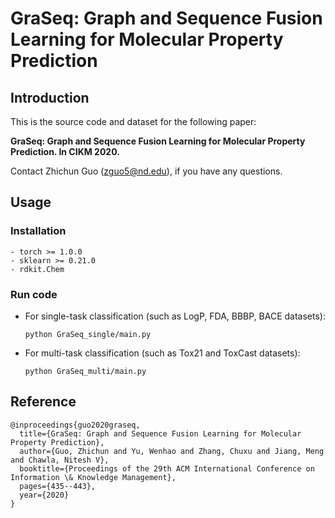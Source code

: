 # GraSeq: Graph and Sequence Fusion Learning for Molecular Property Prediction


## Introduction
This is the source code and dataset for the following paper: 

**GraSeq: Graph and Sequence Fusion Learning for Molecular Property Prediction. In CIKM 2020.**

Contact Zhichun Guo (zguo5@nd.edu), if you have any questions.

## Usage

### Installation
```
- torch >= 1.0.0
- sklearn >= 0.21.0
- rdkit.Chem 
```
### Run code

- For single-task classification (such as LogP, FDA, BBBP, BACE datasets):  
    ```
    python GraSeq_single/main.py
    ```
- For multi-task classification (such as Tox21 and ToxCast datasets):  
    ```
    python GraSeq_multi/main.py
    ```

## Reference

```
@inproceedings{guo2020graseq,
  title={GraSeq: Graph and Sequence Fusion Learning for Molecular Property Prediction},
  author={Guo, Zhichun and Yu, Wenhao and Zhang, Chuxu and Jiang, Meng and Chawla, Nitesh V},
  booktitle={Proceedings of the 29th ACM International Conference on Information \& Knowledge Management},
  pages={435--443},
  year={2020}
}
```